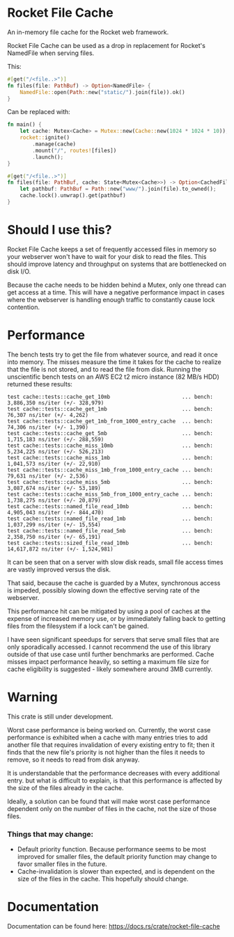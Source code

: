 # Rocket File Cache
An in-memory file cache for the Rocket web framework.

Rocket File Cache can be used as a drop in replacement for Rocket's NamedFile when serving files.

This:
```rust
#[get("/<file..>")]
fn files(file: PathBuf) -> Option<NamedFile> {
    NamedFile::open(Path::new("static/").join(file)).ok()
}
```
Can be replaced with:
```rust
fn main() {
    let cache: Mutex<Cache> = Mutex::new(Cache::new(1024 * 1024 * 10)); // 10 megabytes
    rocket::ignite()
        .manage(cache)
        .mount("/", routes![files])
        .launch();
}

#[get("/<file..>")]
fn files(file: PathBuf, cache: State<Mutex<Cache>>) -> Option<CachedFile> {
    let pathbuf: PathBuf = Path::new("www/").join(file).to_owned();
    cache.lock().unwrap().get(pathbuf)
}
```


# Should I use this?
Rocket File Cache keeps a set of frequently accessed files in memory so your webserver won't have to wait for your disk to read the files.
This should improve latency and throughput on systems that are bottlenecked on disk I/O.

Because the cache needs to be hidden behind a Mutex, only one thread can get access at a time.
This will have a negative performance impact in cases where the webserver is handling enough traffic to constantly cause lock contention.

# Performance

The bench tests try to get the file from whatever source, and read it once into memory.
The misses measure the time it takes for the cache to realize that the file is not stored, and to read the file from disk.
Running the unscientific bench tests on an AWS EC2 t2 micro instance (82 MB/s HDD) returned these results:
```
test cache::tests::cache_get_10mb                       ... bench:   3,886,350 ns/iter (+/- 328,979)
test cache::tests::cache_get_1mb                        ... bench:      76,307 ns/iter (+/- 4,262)
test cache::tests::cache_get_1mb_from_1000_entry_cache  ... bench:      74,306 ns/iter (+/- 1,390)
test cache::tests::cache_get_5mb                        ... bench:   1,715,183 ns/iter (+/- 288,559)
test cache::tests::cache_miss_10mb                      ... bench:   5,234,225 ns/iter (+/- 526,213)
test cache::tests::cache_miss_1mb                       ... bench:   1,041,573 ns/iter (+/- 22,910)
test cache::tests::cache_miss_1mb_from_1000_entry_cache ... bench:      79,631 ns/iter (+/- 2,536)
test cache::tests::cache_miss_5mb                       ... bench:   3,087,674 ns/iter (+/- 53,189)
test cache::tests::cache_miss_5mb_from_1000_entry_cache ... bench:   1,738,275 ns/iter (+/- 20,879)
test cache::tests::named_file_read_10mb                 ... bench:   4,905,043 ns/iter (+/- 844,470)
test cache::tests::named_file_read_1mb                  ... bench:   1,037,299 ns/iter (+/- 15,554)
test cache::tests::named_file_read_5mb                  ... bench:   2,358,750 ns/iter (+/- 65,191)
test cache::tests::sized_file_read_10mb                 ... bench:  14,617,872 ns/iter (+/- 1,524,981)
```

It can be seen that on a server with slow disk reads, small file access times are vastly improved versus the disk.

That said, because the cache is guarded by a Mutex, synchronous access is impeded, possibly slowing down the effective serving rate of the webserver.

This performance hit can be mitigated by using a pool of caches at the expense of increased memory use,
or by immediately falling back to getting files from the filesystem if a lock can't be gained.


I have seen significant speedups for servers that serve small files that are only sporadically accessed.
I cannot recommend the use of this library outside of that use case until further benchmarks are performed.
Cache misses impact performance heavily, so setting a maximum file size for cache eligibility is suggested - likely somewhere around 3MB currently.

# Warning
This crate is still under development.

Worst case performance is being worked on.
Currently, the worst case performance is exhibited when a cache with many entries tries to add another file that
requires invalidation of every existing entry to fit; then it finds that the new file's priority is not higher than
the files it needs to remove, so it needs to read from disk anyway.

It is understandable that the performance decreases with every additional entry. but what is difficult to explain, is
 that this performance is affected by the size of the files already in the cache.

Ideally, a solution can be found that will make worst case performance dependent only on the number of files in the cache,
not the size of those files.


### Things that may change:
* Default priority function. Because performance seems to be most improved for smaller files, the default priority function
may change to favor smaller files in the future.
* Cache-invalidation is slower than expected, and is dependent on the size of the files in the cache.
This hopefully should change.

# Documentation
Documentation can be found here: https://docs.rs/crate/rocket-file-cache
